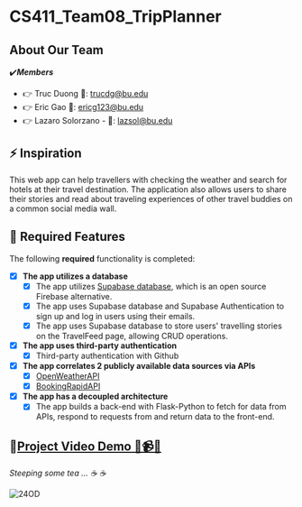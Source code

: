 # CS411_Team08_TripPlanner
## About Our Team
:heavy_check_mark:***Members***
* :point_right: Truc Duong :email:: trucdg@bu.edu
* :point_right: Eric Gao :email:: ericg123@bu.edu
* :point_right: Lazaro Solorzano - :email:: lazsol@bu.edu

## ⚡️ Inspiration 
This web app can help travellers with checking the weather and search for hotels at their travel destination. The application also allows users to share their stories and read about traveling experiences of other travel buddies on a common social media wall.

## 👀 Required Features

The following **required** functionality is completed:

- [x] **The app utilizes a database**
    - [x] The app utilizes [Supabase database](https://supabase.com/), which is an open source Firebase alternative.
    - [x] The app uses Supabase database and Supabase Authentication to sign up and log in users using their emails.
    - [x] The app uses Supabase database to store users' travelling stories on the TravelFeed page, allowing CRUD operations.
- [x] **The app uses third-party authentication**
    - [x] Third-party authentication with Github
- [x] **The app correlates 2 publicly available data sources via APIs**
    - [x] [OpenWeatherAPI](https://openweathermap.org/)
    - [x] [BookingRapidAPI](https://rapidapi.com/tipsters/api/booking-com/)
- [x] **The app has a decoupled architecture**
    - [x] The app builds a back-end with Flask-Python to fetch for data from APIs, respond to requests from and return data to the front-end.

## 🔗[Project Video Demo 📸📹🔥](https://www.youtube.com/watch?v=IUIVU4Fdwo0)



*Steeping some tea ... 	:coffee:	:coffee:*

![24OD](https://user-images.githubusercontent.com/91285203/219705770-94227472-54dd-44aa-9fbf-73bcf0497fa7.gif)
